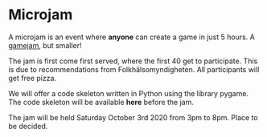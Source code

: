 # Microjam

A microjam is an event where **anyone** can create a game in just 5 hours. A
[gamejam](https://en.wikipedia.org/wiki/Game_jam), but smaller!

The jam is first come first served, where the first 40 get to participate. This
is due to recommendations from Folkhälsomyndigheten. All participants will get
free pizza.

We will offer a code skeleton written in Python using the library pygame. The
code skeleton will be available **here** before the jam.

The jam will be held Saturday October 3rd 2020 from 3pm to 8pm. Place to be decided.
